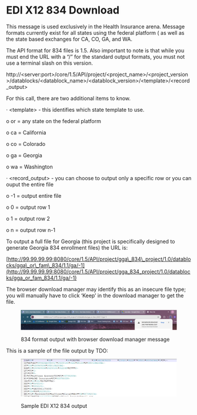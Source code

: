 # EDI X12 834 Download

This message is used exclusively in the Health Insurance arena.  Message formats currently exist for all states using the federal platform ( as well as the state based exchanges for CA, CO, GA, and WA.

&#x20;The API format for 834 files is 1.5.  Also important to note is that while you must end the URL with a “/” for the standard output formats, you must not use a terminal slash on this version.

&#x20;http://\<server:port>/core/1.5/API/project/\<project\_name>/\<project\_version>/datablocks/\<datablock\_name>/\<datablock\_version>/\<template>/\<record\_output>&#x20;

&#x20;For this call, there are two additional items to know.

·       \<template> - this identifies which state template to use.

o   or = any state on the federal platform

o   ca = California

o   co = Colorado

o   ga = Georgia

o   wa = Washington

·       \<record\_output> - you can choose to output only a specific row or you can ouput the entire file

o   -1 = output entire file

o   0 = output row 1

o   1 = output row 2

o  n = output row n-1&#x20;

&#x20;To output a full file for Georgia (this project is specifically designed to generate Georgia 834 enrollment files) the URL is:

&#x20;[http://99.99.99.99:8080/core/1.5/API/project/gga\_834\_project/1.0/datablocks/gga\_or\_fam\_834/1.1/ga/-1](http://99.99.99.99:8080/core/1.5/API/project/gga_834_project/1.0/datablocks/gga_or_fam_834/1.1/ga/-1)

&#x20;The browser download manager may identify this as an insecure file type; you will manually have to click ‘Keep’ in the download manager to get the file.

&#x20;&#x20;

<figure><img src="../../../../../../.gitbook/assets/image (24) (1) (1) (1).png" alt=""><figcaption><p>834 format output with browser download manager message</p></figcaption></figure>

&#x20;This is a sample of the file output by TDO:

&#x20;

<figure><img src="../../../../../../.gitbook/assets/image (25) (1) (1) (1).png" alt=""><figcaption><p>Sample EDI X12 834 output</p></figcaption></figure>
